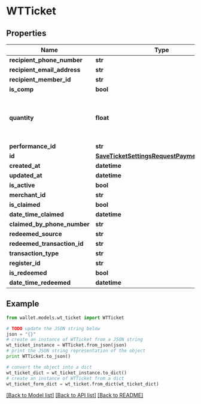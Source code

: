 # WTTicket


## Properties

Name | Type | Description | Notes
------------ | ------------- | ------------- | -------------
**recipient_phone_number** | **str** |  | [optional] 
**recipient_email_address** | **str** |  | [optional] 
**recipient_member_id** | **str** |  | [optional] 
**is_comp** | **bool** |  | [optional] 
**quantity** | **float** | The number of tickets allocated to the recipient. | [optional] 
**performance_id** | **str** |  | 
**id** | [**SaveTicketSettingsRequestPaymentDesignID**](SaveTicketSettingsRequestPaymentDesignID.md) |  | 
**created_at** | **datetime** |  | 
**updated_at** | **datetime** |  | 
**is_active** | **bool** |  | 
**merchant_id** | **str** |  | 
**is_claimed** | **bool** |  | [optional] 
**date_time_claimed** | **datetime** |  | [optional] 
**claimed_by_phone_number** | **str** |  | [optional] 
**redeemed_source** | **str** |  | [optional] 
**redeemed_transaction_id** | **str** |  | [optional] 
**transaction_type** | **str** |  | [optional] 
**register_id** | **str** |  | [optional] 
**is_redeemed** | **bool** |  | [optional] 
**date_time_redeemed** | **datetime** |  | [optional] 

## Example

```python
from wallet.models.wt_ticket import WTTicket

# TODO update the JSON string below
json = "{}"
# create an instance of WTTicket from a JSON string
wt_ticket_instance = WTTicket.from_json(json)
# print the JSON string representation of the object
print WTTicket.to_json()

# convert the object into a dict
wt_ticket_dict = wt_ticket_instance.to_dict()
# create an instance of WTTicket from a dict
wt_ticket_form_dict = wt_ticket.from_dict(wt_ticket_dict)
```
[[Back to Model list]](../README.md#documentation-for-models) [[Back to API list]](../README.md#documentation-for-api-endpoints) [[Back to README]](../README.md)


